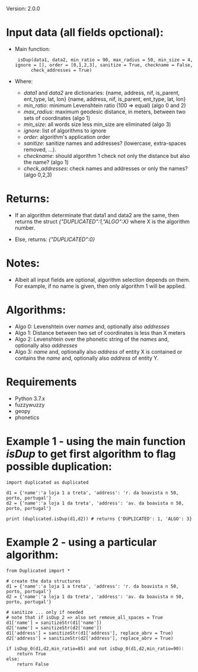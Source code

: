 

Version: 2.0.0

# Input data (all fields opctional):

* Main function:

       isDup(data1, data2, min_ratio = 90, max_radius = 50, min_size = 4, ignore = [], order = [0,1,2,3], sanitize = True, checkname = False,
			check_addresses = True)

* Where:
	*  *data1* and *data2* are dictionaries:
			 {name, address, nif, is_parent, ent_type, lat, lon}
			 {name, address, nif, is_parent, ent_type, lat, lon}
	*	*min_ratio*: minimum Levenshtein ratio (100 => equal) (algo 0 and 2)
	*	*max_radius*: maximum geodesic distance, in meters, between two sets of coordinates (algo 1)
	*	*min_size*: all words size less min_size are eliminated (algo 3)
	*	*ignore*: list of algorithms to ignore
	*	*order*: algorithm's application order
	*   *sanitize*: sanitize names and addresses? (lowercase, extra-spaces removed, ...). 
	*	*checkname*: should algorithm 1 check not only the distance but also the name? (algo 1)
	*	*check_addresses*: check names and addresses or only the names? (algo 0,2,3)

# Returns:

* If an algorithm determinate that data1 and data2 are the same, then returns the struct *{"DUPLICATED":1,"ALGO":X}*
	where X is the algorithm number.
	
* Else, returns: *{"DUPLICATED":0}*

# Notes:
* Albeit all input fields are optional, algorithm selection depends on them. For example, if no name is given, then only algorithm 1 will be applied.


# Algorithms:

* Algo 0: Levenshtein over *names* and, optionally also *addresses*
* Algo 1: Distance between two set of coordinates is less than X meters
* Algo 2: Levenshtein over the phonetic string of the *names* and, optionally also *addresses*
* Algo 3: *name* and, optionally also *address* of entity X is contained or contains the *name* and, optionally also  *address* of entity Y.


# Requirements
* Python 3.7.x
* fuzzywuzzy
* geopy
* phonetics


# Example 1 - using the main function *isDup* to get first algorithm to flag possible duplication:


    import duplicated as duplicated
    	
	d1 = {'name':'a loja 1 a treta', 'address': 'r. da boavista n 50, porto, portugal'}
	d2 = {'name':'a loja 1 da treta', 'address': 'av. da boavista n 50, porto, portugal'}
    
    print (duplicated.isDup(d1,d2))	# returns {'DUPLICATED': 1, 'ALGO': 3}


# Example 2 - using a particular algorithm:


    from Duplicated import *
    
	# create the data structures
	d1 = {'name':'a loja 1 a treta', 'address': 'r. da boavista n 50, porto, portugal'}
	d2 = {'name':'a loja 1 da treta', 'address': 'av. da boavista n 50, porto, portugal'}
		
	# sanitize ... only if needed
	# note that if isDup_2 => also set remove_all_spaces = True
	d1['name'] = sanitizeStr(d1['name'])
	d2['name'] = sanitizeStr(d2['name'])
	d1['address'] = sanitizeStr(d1['address'], replace_abrv = True)
	d2['address'] = sanitizeStr(d2['address'], replace_abrv = True)
	
	if isDup_0(d1,d2,min_ratio=85) and not isDup_0(d1,d2,min_ratio=90):
		return True
	else:
		return False
